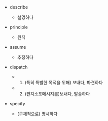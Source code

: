 * describe
    * 설명하다

* principle
    * 원칙

* assume
    * 추정하다

* dispatch
    * 1. (특히 특별한 목적을 위해) 보내다, 파견하다
    * 2. (편지소포메시지를)보내다, 발송하다

* specify
    * (구체적으로) 명시하다